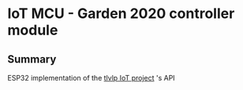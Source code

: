 # IoT MCU - Garden 2020 controller module

## Summary
ESP32 implementation of the [tlvlp IoT project](https://github.com/tlvlp/iot-project-summary) 's API
